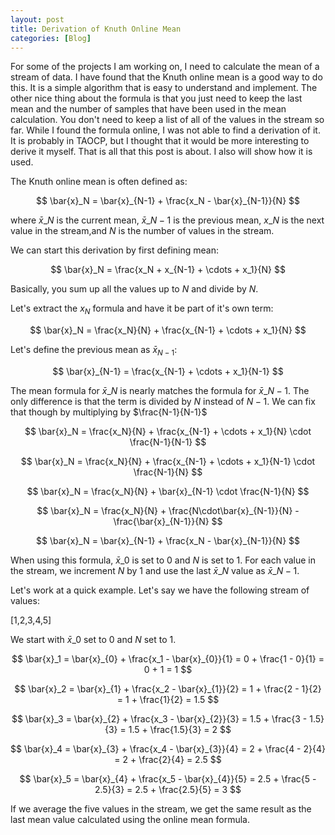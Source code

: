 ```yaml
---
layout: post
title: Derivation of Knuth Online Mean
categories: [Blog]
---
```


For some of the projects I am working on, I need to calculate the mean of a stream of data. I have found that the Knuth online mean is a good way to do this. It is a simple algorithm that is easy to understand and implement. The other nice thing about the formula is that you just need to keep the last mean and the number of samples that have been used in the mean calculation. You don't need to keep a list of all of the values in the stream so far.  While I found the formula online, I was not able to find a derivation of it. It is probably in TAOCP, but I thought that it would be more interesting to derive it myself. That is all that this post is about. I also will show how it is used. 

The Knuth online mean is often defined as:

$$ \bar{x}_N =  \bar{x}_{N-1} + \frac{x_N - \bar{x}_{N-1}}{N} $$

where $\bar{x}\_{N}$ is the current mean, $\bar{x}\_{N-1}$ is the previous mean, $x\_N$ is the next value in the stream,and $N$ is the number of values in the stream.

We can start this derivation by first defining mean:

$$ \bar{x}_N = \frac{x_N + x_{N-1} + \cdots + x_1}{N} $$

Basically, you sum up all the values up to $N$ and divide by $N$.

Let's extract the $x_N$ formula and have it be part of it's own term:

$$ \bar{x}_N = \frac{x_N}{N} + \frac{x_{N-1} + \cdots + x_1}{N} $$

Let's define the previous mean as $\bar{x}_{N-1}$:

$$ \bar{x}_{N-1} = \frac{x_{N-1} + \cdots + x_1}{N-1} $$

The mean formula for $\bar{x}\_N$ is nearly matches the formula for $\bar{x}\_{N-1}$. The only difference is that the term is divided by $N$ instead of $N-1$. We can fix that though by multiplying by $\frac{N-1}{N-1}$


$$ \bar{x}_N = \frac{x_N}{N} + \frac{x_{N-1} + \cdots + x_1}{N} \cdot \frac{N-1}{N-1} $$

$$ \bar{x}_N = \frac{x_N}{N} + \frac{x_{N-1} + \cdots + x_1}{N-1} \cdot \frac{N-1}{N} $$

$$ \bar{x}_N = \frac{x_N}{N} + \bar{x}_{N-1} \cdot \frac{N-1}{N} $$

$$ \bar{x}_N = \frac{x_N}{N} + \frac{N\cdot\bar{x}_{N-1}}{N} - \frac{\bar{x}_{N-1}}{N} $$

$$ \bar{x}_N = \bar{x}_{N-1} + \frac{x_N - \bar{x}_{N-1}}{N} $$

When using this formula, $\bar{x}\_0$ is set to 0 and $N$ is set to 1. For each value in the stream, we increment $N$ by 1 and use the last $\bar{x}\_N$ value as $\bar{x}\_{N-1}$.

Let's work at a quick example. Let's say we have the following stream of values:

[1,2,3,4,5]

We start with $\bar{x}\_0$ set to 0 and $N$ set to 1.

$$ \bar{x}_1 =  \bar{x}_{0} + \frac{x_1 - \bar{x}_{0}}{1} = 0 + \frac{1 - 0}{1} = 0 + 1 = 1 $$

$$ \bar{x}_2 =  \bar{x}_{1} + \frac{x_2 - \bar{x}_{1}}{2} = 1 + \frac{2 - 1}{2} = 1 + \frac{1}{2} = 1.5 $$

$$ \bar{x}_3 =  \bar{x}_{2} + \frac{x_3 - \bar{x}_{2}}{3} = 1.5 + \frac{3 - 1.5}{3} = 1.5 + \frac{1.5}{3} = 2 $$

$$ \bar{x}_4 =  \bar{x}_{3} + \frac{x_4 - \bar{x}_{3}}{4} = 2 + \frac{4 - 2}{4} = 2 + \frac{2}{4} = 2.5 $$

$$ \bar{x}_5 =  \bar{x}_{4} + \frac{x_5 - \bar{x}_{4}}{5} = 2.5 + \frac{5 - 2.5}{3} = 2.5 + \frac{2.5}{5} = 3 $$

If we average the five values in the stream, we get the same result as the last mean value calculated using the online mean formula. 

